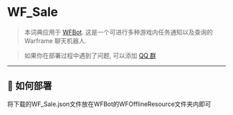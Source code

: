# WF_Sale
> 本词典应用于 [WFBot](https://github.com/TRKS-Team/WFBot). 这是一个可进行多种游戏内任务通知以及查询的 Warframe 聊天机器人.

> 如果你在部署过程中遇到了问题, 可以添加 [QQ 群](http://shang.qq.com/wpa/qunwpa?idkey=1a6da96f714791f3289ee2cafb98847efefd5c5d28e913b6bdf71b8d07e35c53) 

---

## 🚧 如何部署

将下载的WF_Sale.json文件放在WFBot的WFOfflineResource文件夹内即可
